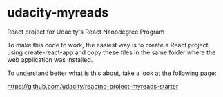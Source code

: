 # udacity-myreads
React project for Udacity's React Nanodegree Program

To make this code to work, the easiest way is to create a React project using  create-react-app and copy these files in the same folder where the web application
was installed.

To understand better what is this about, take a look at the following page:

https://github.com/udacity/reactnd-project-myreads-starter
